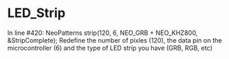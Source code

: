# LED_Strip

In line #420: NeoPatterns strip(120, 6, NEO_GRB + NEO_KHZ800, &StripComplete);
Redefine the number of pixles (120), the data pin on the microcontroller (6) and the type of LED strip you have (GRB, RGB, etc)
